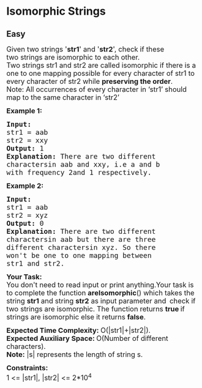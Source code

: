 # Isomorphic Strings
## Easy 
<div class="problem-statement" style="user-select: auto;">
                <p style="user-select: auto;"></p><p style="user-select: auto;"><span style="font-size: 18px; user-select: auto;">Given two strings '<strong style="user-select: auto;">str1</strong>' and '<strong style="user-select: auto;">str2</strong>', check if these two&nbsp;strings are isomorphic to each other.<br style="user-select: auto;">
Two strings str1 and str2 are called isomorphic if there is a one to one mapping possible for every character of str1 to every character of str2 while <strong style="user-select: auto;">preserving the order</strong>.<br style="user-select: auto;">
Note:&nbsp;All occurrences of every character in ‘str1’ should map to the same character in ‘str2’</span></p>

<p style="user-select: auto;"><span style="font-size: 18px; user-select: auto;"><strong style="user-select: auto;">Example 1:</strong></span></p>

<pre style="user-select: auto;"><span style="font-size: 18px; user-select: auto;"><strong style="user-select: auto;">Input:
</strong>str1 = aab
str2 = xxy
<strong style="user-select: auto;">Output: </strong>1<strong style="user-select: auto;">
Explanation: </strong>There are two different
charactersin aab and xxy, i.e a and b
with frequency 2and 1 respectively.</span>
</pre>

<p style="user-select: auto;"><span style="font-size: 18px; user-select: auto;"><strong style="user-select: auto;">Example 2:</strong></span></p>

<pre style="user-select: auto;"><span style="font-size: 18px; user-select: auto;"><strong style="user-select: auto;">Input:
</strong>str1 = aab
str2 = xyz
<strong style="user-select: auto;">Output: </strong>0<strong style="user-select: auto;">
Explanation: </strong>There are two different
charactersin aab but there are three
different charactersin xyz. So there
won't be one to one mapping between
str1 and str2.</span></pre>

<p style="user-select: auto;"><span style="font-size: 18px; user-select: auto;"><strong style="user-select: auto;">Your Task:</strong><br style="user-select: auto;">
You don't need to read input or print anything.Your task is to complete the function <strong style="user-select: auto;">areIsomorphic</strong>()&nbsp;which takes the string <strong style="user-select: auto;">str1</strong>&nbsp;and string <strong style="user-select: auto;">str2</strong>&nbsp;as input parameter&nbsp;and</span>&nbsp;<span style="font-size: 18px; user-select: auto;">&nbsp;check&nbsp;if two strings are isomorphic. The function returns <strong style="user-select: auto;">true </strong>if strings are isomorphic else it returns <strong style="user-select: auto;">false</strong>.</span></p>

<p style="user-select: auto;"><span style="font-size: 18px; user-select: auto;"><strong style="user-select: auto;">Expected Time Complexity:&nbsp;</strong>O(|str1|+|str2|).<br style="user-select: auto;">
<strong style="user-select: auto;">Expected Auxiliary Space:&nbsp;</strong>O(Number of different characters).<br style="user-select: auto;">
<strong style="user-select: auto;">Note:</strong>&nbsp;|s| represents the length of string s.</span></p>

<p style="user-select: auto;"><span style="font-size: 18px; user-select: auto;"><strong style="user-select: auto;">Constraints:</strong><br style="user-select: auto;">
1 &lt;= |str1|, |str2|&nbsp;&lt;= 2*10<sup style="user-select: auto;">4</sup></span></p>
 <p style="user-select: auto;"></p>
            </div>